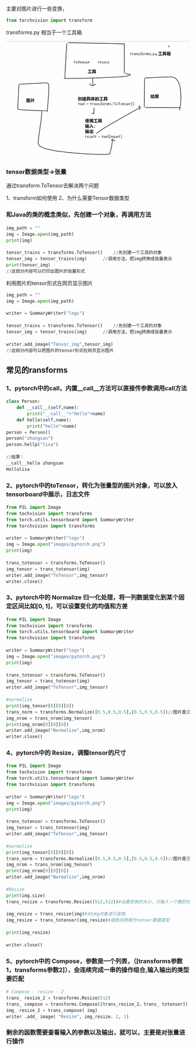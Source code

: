 主要对图片进行一些变换，

```python
from torchvision import transform
```

transforms.py 相当于一个工具箱

![](https://github.com/WeiGuang1214/Study-Notes/blob/master/images/1727095755526.jpg)

### tensor数据类型->张量

通过transform.ToTensor去解决两个问题

1、transform如何使用    2、为什么需要Tensor数据类型

### 和Java的类的概念类似，先创建一个对象，再调用方法

```python
img_path = ""
img = Image.open(img_path)
print(img)

tensor_trains = transforms.ToTensor()    //先创建一个工具的对象
tensor_img = tensor_trains(img)      //调用方法，把img转换成张量表示
print(tensor_img)
//这部分内容可以打印出图片的张量形式
```

利用图片的tensor形式在网页显示图片

```python
img_path = ""
img = Image.open(img_path)

writer = SummaryWriter("logs")

tensor_trains = transforms.ToTensor()    //先创建一个工具的对象
tensor_img = tensor_trains(img)      //调用方法，把img转换成张量表示

writer.add_image("Tensor_img",tensor_img)
//这部分内容可以把图片的tensor形式在网页显示图片
```

## 常见的ransforms

### 1、pytorch中的call，内置__call__方法可以直接传参数调用call方法

```py
class Person:
    def __call__(self,name):
    	print("__call__"+"Hello"+name)
    def hello(self,name):
    	print("hello"+name)
person = Person()
person("zhangsan")
person.hellp("lisa")

//结果：
__call__hello zhangsan
Hellolisa
```

### 2、pytorch中的toTensor，转化为张量型的图片对象，可以放入tensorboard中展示，日志文件

```python
from PIL import Image
from tochvision import transforms
from torch.utils.tensorboard import SummaryWriter
from torchvision import transforms

writer = SummaryWriter("logs")
img = Image.open("images/pytorch.png")
print(img)

trans_totensor = transforms.ToTensor()
img_tensor = trans_totensor(img)
writer.add_image("ToTensor",img_tensor)
writer.close()
```

### 3、pytorch中的 Normalize 归一化处理，将一列数据变化到某个固定区间比如[0, 1]，可以设置变化的均值和方差

```py
from PIL import Image
from tochvision import transforms
from torch.utils.tensorboard import SummaryWriter
from torchvision import transforms

writer = SummaryWriter("logs")
img = Image.open("images/pytorch.png")
print(img)

trans_totensor = transforms.ToTensor()
img_tensor = trans_totensor(img)
writer.add_image("ToTensor",img_tensor)

#normalize
print(img_tensor[0][0][0])
trans_norm = transforms.Normalize([0.5,0.5,0.5],[0.5,0.5,0.5])//图片是三通道数据，设置mean和std
img_nrom = trans_nrom(img_tensor)
print(img_nrom[0][0][0])
writer.add_image("Normalize",img_nrom)
writer.close()
```

### 4、pytorch中的 Resize，调整tensor的尺寸

```py
from PIL import Image
from tochvision import transforms
from torch.utils.tensorboard import SummaryWriter
from torchvision import transforms

writer = SummaryWriter("logs")
img = Image.open("images/pytorch.png")
print(img)

trans_totensor = transforms.ToTensor()
img_tensor = trans_totensor(img)
writer.add_image("ToTensor",img_tensor)

#normalize
print(img_tensor[0][0][0])
trans_norm = transforms.Normalize([0.5,0.5,0.5],[0.5,0.5,0.5])//图片是三通道数据，设置mean和std
img_nrom = trans_nrom(img_tensor)
print(img_nrom[0][0][0])
writer.add_image("Normalize",img_nrom)

#Resize
print(img.size)
trans_resize = transforms.Resize((512,512))#设置变换的大小，只输入一个数的时候改变长和宽中最长的那个

img_resize = trans_resize(img)#对img对象进行变换
img_resize = trans_totensor(img_resize)#缩放后转换为tenser数据类型

print(img_resize)

writer.close()
```

### 5、pytorch中的 Compose，参数是一个列表，（[transforms参数1，transforms参数2]），会连续完成一串的操作组合,输入输出的类型要匹配

```py
# Compose - resize - 2
trans_ resize_2 = transforms.Resize(512)
trans_ compose = transforms.Compose([trans_resize_2，trans_ totensor])
img_ resize_2 = trans_compose( img)
writer .add_ image( "Resize", img_resize. 2, 1)
```

### 剩余的函数需要查看输入的参数以及输出，就可以，主要是对张量进行操作
